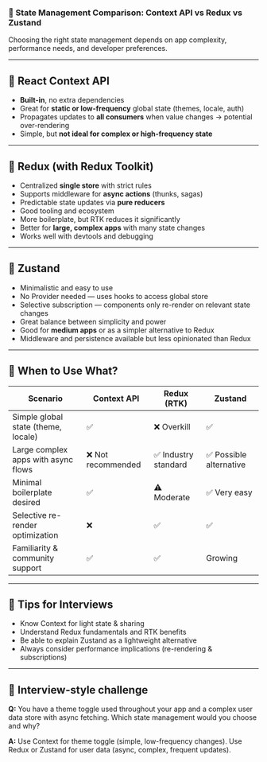 ### 📘 State Management Comparison: Context API vs Redux vs Zustand

Choosing the right state management depends on app complexity, performance needs, and developer preferences.

------

## 🔹 React Context API

- **Built-in**, no extra dependencies
- Great for **static or low-frequency** global state (themes, locale, auth)
- Propagates updates to **all consumers** when value changes → potential over-rendering
- Simple, but **not ideal for complex or high-frequency state**

------

## 🔹 Redux (with Redux Toolkit)

- Centralized **single store** with strict rules
- Supports middleware for **async actions** (thunks, sagas)
- Predictable state updates via **pure reducers**
- Good tooling and ecosystem
- More boilerplate, but RTK reduces it significantly
- Better for **large, complex apps** with many state changes
- Works well with devtools and debugging

------

## 🔹 Zustand

- Minimalistic and easy to use
- No Provider needed — uses hooks to access global store
- Selective subscription — components only re-render on relevant state changes
- Great balance between simplicity and power
- Good for **medium apps** or as a simpler alternative to Redux
- Middleware and persistence available but less opinionated than Redux

------

## 🔹 When to Use What?

| Scenario                            | Context API       | Redux (RTK)         | Zustand                |
| ----------------------------------- | ----------------- | ------------------- | ---------------------- |
| Simple global state (theme, locale) | ✅                 | ❌ Overkill          | ✅                      |
| Large complex apps with async flows | ❌ Not recommended | ✅ Industry standard | ✅ Possible alternative |
| Minimal boilerplate desired         | ✅                 | ⚠️ Moderate          | ✅ Very easy            |
| Selective re-render optimization    | ❌                 | ✅                   | ✅                      |
| Familiarity & community support     | ✅                 | ✅                   | Growing                |

------

## 🧠 Tips for Interviews

- Know Context for light state & sharing
- Understand Redux fundamentals and RTK benefits
- Be able to explain Zustand as a lightweight alternative
- Always consider performance implications (re-rendering & subscriptions)

------

## 🧪 Interview-style challenge

**Q:** You have a theme toggle used throughout your app and a complex user data store with async fetching. Which state management would you choose and why?

**A:** Use Context for theme toggle (simple, low-frequency changes). Use Redux or Zustand for user data (async, complex, frequent updates).

